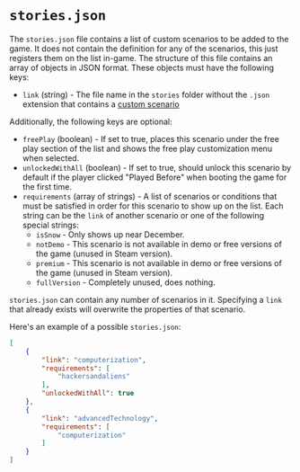 # `stories.json`

The `stories.json` file contains a list of custom scenarios to be added to the game. It does not contain the definition for any of the scenarios, this just registers them on the list in-game. The structure of this file contains an array of objects in JSON format. These objects must have the following keys:

- `link` (string) - The file name in the `stories` folder without the `.json` extension that contains a [custom scenario](Custom%20Scenario%20JSON.html)

Additionally, the following keys are optional:

- `freePlay` (boolean) - If set to true, places this scenario under the free play section of the list and shows the free play customization menu when selected.
- `unlockedWithAll` (boolean) - If set to true, should unlock this scenario by default if the player clicked "Played Before" when booting the game for the first time.
- `requirements` (array of strings) - A list of scenarios or conditions that must be satisfied in order for this scenario to show up on the list. Each string can be the `link` of another scenario or one of the following special strings:
	- `isSnow` - Only shows up near December.
	- `notDemo` - This scenario is not available in demo or free versions of the game (unused in Steam version).
	- `premium` - This scenario is not available in demo or free versions of the game (unused in Steam version).
	- `fullVersion` - Completely unused, does nothing.

`stories.json` can contain any number of scenarios in it. Specifying a `link` that already exists will overwrite the properties of that scenario.

Here's an example of a possible `stories.json`:

```json
[
    {
        "link": "computerization",
		"requirements": [
            "hackersandaliens"
		],
        "unlockedWithAll": true
    },
    {
        "link": "advancedTechnology",
        "requirements": [
            "computerization"
        ]
    }
]
```